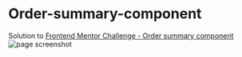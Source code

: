 # Order-summary-component
Solution to [Frontend Mentor Challenge - Order summary component](https://www.frontendmentor.io/challenges/order-summary-component-QlPmajDUj)
![page screenshot](design/desktop.jpg)
